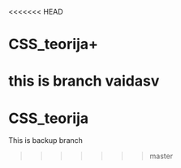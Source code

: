 <<<<<<< HEAD
# CSS_teorija+

this is branch vaidasv
=======
# CSS_teorija

This is backup branch
>>>>>>> master
